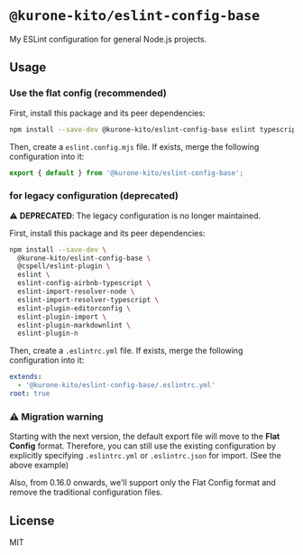 # `@kurone-kito/eslint-config-base`

My ESLint configuration for general Node.js projects.

## Usage

### Use the flat config (recommended)

First, install this package and its peer dependencies:

```sh
npm install --save-dev @kurone-kito/eslint-config-base eslint typescript
```

Then, create a `eslint.config.mjs` file.
If exists, merge the following configuration into it:

```js
export { default } from '@kurone-kito/eslint-config-base';
```

### for legacy configuration (deprecated)

⚠️ **DEPRECATED**: The legacy configuration is no longer maintained.

First, install this package and its peer dependencies:

```sh
npm install --save-dev \
  @kurone-kito/eslint-config-base \
  @cspell/eslint-plugin \
  eslint \
  eslint-config-airbnb-typescript \
  eslint-import-resolver-node \
  eslint-import-resolver-typescript \
  eslint-plugin-editorconfig \
  eslint-plugin-import \
  eslint-plugin-markdownlint \
  eslint-plugin-n
```

Then, create a `.eslintrc.yml` file.
If exists, merge the following configuration into it:

```yaml
extends:
  - '@kurone-kito/eslint-config-base/.eslintrc.yml'
root: true
```

### ⚠️ Migration warning

Starting with the next version, the default export file will move to the
**Flat Config** format. Therefore, you can still use the existing
configuration by explicitly specifying `.eslintrc.yml` or `.eslintrc.json`
for import. (See the above example)

Also, from 0.16.0 onwards, we'll support only the Flat Config format and
remove the traditional configuration files.

## License

MIT
